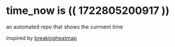 # time_now is (( 1722805200917 ))

an automated repo that shows the currnent time

inspired by [breakingheatmap](https://github.com/breakingheatmap/breakingheatmap)